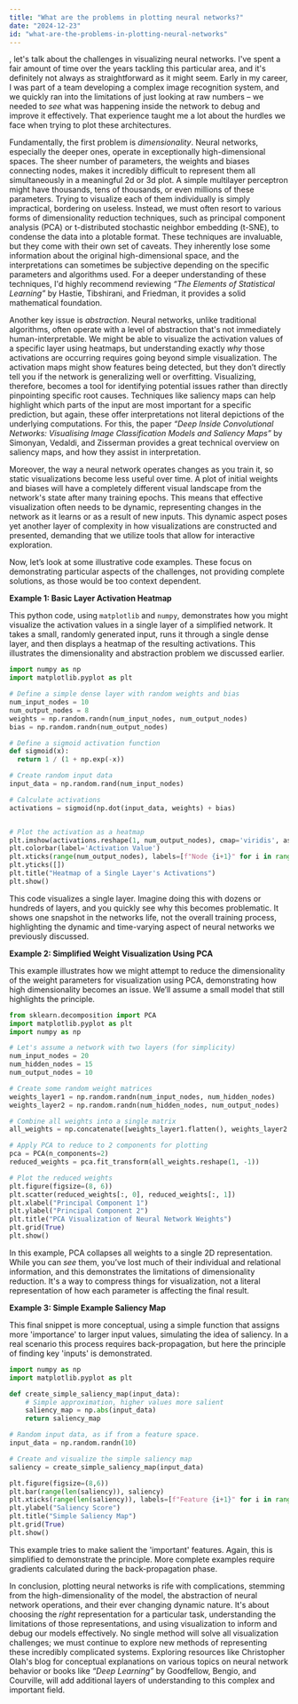 ```yaml
---
title: "What are the problems in plotting neural networks?"
date: "2024-12-23"
id: "what-are-the-problems-in-plotting-neural-networks"
---
```


, let's talk about the challenges in visualizing neural networks. I've spent a fair amount of time over the years tackling this particular area, and it's definitely not always as straightforward as it might seem. Early in my career, I was part of a team developing a complex image recognition system, and we quickly ran into the limitations of just looking at raw numbers – we needed to *see* what was happening inside the network to debug and improve it effectively. That experience taught me a lot about the hurdles we face when trying to plot these architectures.

Fundamentally, the first problem is *dimensionality*. Neural networks, especially the deeper ones, operate in exceptionally high-dimensional spaces. The sheer number of parameters, the weights and biases connecting nodes, makes it incredibly difficult to represent them all simultaneously in a meaningful 2d or 3d plot. A simple multilayer perceptron might have thousands, tens of thousands, or even millions of these parameters. Trying to visualize each of them individually is simply impractical, bordering on useless. Instead, we must often resort to various forms of dimensionality reduction techniques, such as principal component analysis (PCA) or t-distributed stochastic neighbor embedding (t-SNE), to condense the data into a plotable format. These techniques are invaluable, but they come with their own set of caveats. They inherently lose some information about the original high-dimensional space, and the interpretations can sometimes be subjective depending on the specific parameters and algorithms used. For a deeper understanding of these techniques, I'd highly recommend reviewing *“The Elements of Statistical Learning”* by Hastie, Tibshirani, and Friedman, it provides a solid mathematical foundation.

Another key issue is *abstraction*. Neural networks, unlike traditional algorithms, often operate with a level of abstraction that's not immediately human-interpretable. We might be able to visualize the activation values of a specific layer using heatmaps, but understanding exactly *why* those activations are occurring requires going beyond simple visualization. The activation maps might show features being detected, but they don’t directly tell you if the network is generalizing well or overfitting. Visualizing, therefore, becomes a tool for identifying potential issues rather than directly pinpointing specific root causes. Techniques like saliency maps can help highlight which parts of the input are most important for a specific prediction, but again, these offer interpretations not literal depictions of the underlying computations. For this, the paper *“Deep Inside Convolutional Networks: Visualising Image Classification Models and Saliency Maps”* by Simonyan, Vedaldi, and Zisserman provides a great technical overview on saliency maps, and how they assist in interpretation.

Moreover, the way a neural network operates changes as you train it, so static visualizations become less useful over time. A plot of initial weights and biases will have a completely different visual landscape from the network's state after many training epochs. This means that effective visualization often needs to be dynamic, representing changes in the network as it learns or as a result of new inputs. This dynamic aspect poses yet another layer of complexity in how visualizations are constructed and presented, demanding that we utilize tools that allow for interactive exploration.

Now, let’s look at some illustrative code examples. These focus on demonstrating particular aspects of the challenges, not providing complete solutions, as those would be too context dependent.

**Example 1: Basic Layer Activation Heatmap**

This python code, using `matplotlib` and `numpy`, demonstrates how you might visualize the activation values in a single layer of a simplified network. It takes a small, randomly generated input, runs it through a single dense layer, and then displays a heatmap of the resulting activations. This illustrates the dimensionality and abstraction problem we discussed earlier.

```python
import numpy as np
import matplotlib.pyplot as plt

# Define a simple dense layer with random weights and bias
num_input_nodes = 10
num_output_nodes = 8
weights = np.random.randn(num_input_nodes, num_output_nodes)
bias = np.random.randn(num_output_nodes)

# Define a sigmoid activation function
def sigmoid(x):
  return 1 / (1 + np.exp(-x))

# Create random input data
input_data = np.random.rand(num_input_nodes)

# Calculate activations
activations = sigmoid(np.dot(input_data, weights) + bias)


# Plot the activation as a heatmap
plt.imshow(activations.reshape(1, num_output_nodes), cmap='viridis', aspect = 'auto')
plt.colorbar(label='Activation Value')
plt.xticks(range(num_output_nodes), labels=[f"Node {i+1}" for i in range(num_output_nodes)])
plt.yticks([])
plt.title("Heatmap of a Single Layer's Activations")
plt.show()
```

This code visualizes a single layer. Imagine doing this with dozens or hundreds of layers, and you quickly see why this becomes problematic. It shows one snapshot in the networks life, not the overall training process, highlighting the dynamic and time-varying aspect of neural networks we previously discussed.

**Example 2: Simplified Weight Visualization Using PCA**

This example illustrates how we might attempt to reduce the dimensionality of the weight parameters for visualization using PCA, demonstrating how high dimensionality becomes an issue. We’ll assume a small model that still highlights the principle.

```python
from sklearn.decomposition import PCA
import matplotlib.pyplot as plt
import numpy as np

# Let's assume a network with two layers (for simplicity)
num_input_nodes = 20
num_hidden_nodes = 15
num_output_nodes = 10

# Create some random weight matrices
weights_layer1 = np.random.randn(num_input_nodes, num_hidden_nodes)
weights_layer2 = np.random.randn(num_hidden_nodes, num_output_nodes)

# Combine all weights into a single matrix
all_weights = np.concatenate([weights_layer1.flatten(), weights_layer2.flatten()])

# Apply PCA to reduce to 2 components for plotting
pca = PCA(n_components=2)
reduced_weights = pca.fit_transform(all_weights.reshape(1, -1))

# Plot the reduced weights
plt.figure(figsize=(8, 6))
plt.scatter(reduced_weights[:, 0], reduced_weights[:, 1])
plt.xlabel("Principal Component 1")
plt.ylabel("Principal Component 2")
plt.title("PCA Visualization of Neural Network Weights")
plt.grid(True)
plt.show()

```

In this example, PCA collapses all weights to a single 2D representation. While you can *see* them, you’ve lost much of their individual and relational information, and this demonstrates the limitations of dimensionality reduction. It's a way to compress things for visualization, not a literal representation of how each parameter is affecting the final result.

**Example 3: Simple Example Saliency Map**

This final snippet is more conceptual, using a simple function that assigns more 'importance' to larger input values, simulating the idea of saliency. In a real scenario this process requires back-propagation, but here the principle of finding key 'inputs' is demonstrated.

```python
import numpy as np
import matplotlib.pyplot as plt

def create_simple_saliency_map(input_data):
    # Simple approximation, higher values more salient
    saliency_map = np.abs(input_data)
    return saliency_map

# Random input data, as if from a feature space.
input_data = np.random.randn(10)

# Create and visualize the simple saliency map
saliency = create_simple_saliency_map(input_data)

plt.figure(figsize=(8,6))
plt.bar(range(len(saliency)), saliency)
plt.xticks(range(len(saliency)), labels=[f"Feature {i+1}" for i in range(len(saliency))])
plt.ylabel("Saliency Score")
plt.title("Simple Saliency Map")
plt.grid(True)
plt.show()
```

This example tries to make salient the 'important' features. Again, this is simplified to demonstrate the principle. More complete examples require gradients calculated during the back-propagation phase.

In conclusion, plotting neural networks is rife with complications, stemming from the high-dimensionality of the model, the abstraction of neural network operations, and their ever changing dynamic nature. It's about choosing the *right* representation for a particular task, understanding the limitations of those representations, and using visualization to inform and debug our models effectively. No single method will solve all visualization challenges; we must continue to explore new methods of representing these incredibly complicated systems. Exploring resources like Christopher Olah's blog for conceptual explanations on various topics on neural network behavior or books like *“Deep Learning”* by Goodfellow, Bengio, and Courville, will add additional layers of understanding to this complex and important field.

